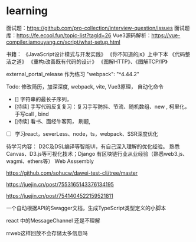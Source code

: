 # learning


面试题：https://github.com/pro-collection/interview-question/issues
面试题库：https://fe.ecool.fun/topic-list?tagId=26
Vue3源码解析：https://vue-compiler.iamouyang.cn/script/what-setup.html

书籍：
《JavaScript设计模式与开发实践》
《你不知道的js》上中下本
《代码整洁之道》
《重构:改善既有代码的设计》
《图解HTTP》、《图解TCP/IP》


external_portal_release 作为练习
"webpack": "^4.44.2"

Todo:
修改简历，加深深度, webpack, vite, Vue3原理， 自动化命令



- [] 字符串的最长子序列，
- [持续] 手写代码反复复习：复习手写防抖、节流、随机数组、new , 柯里化，手写call , bind
- [持续] 看书、面经牛客网， 刷题,
- [ ] 学习react，severLess、node，ts，webpack、SSR深度优化

待学习内容：
D2C及DSL编译等智能UI，有自己深入理解的优化经验。
熟悉Canvas、D3.js等可视化技术；Django
有区块链行业从业经验（熟悉web3.js、wagmi、ethers等）
Web Asssembly

https://github.com/sohucw/dawei-test-cli/tree/master

https://juejin.cn/post/7553165143376134195

https://juejin.cn/post/7541404522159521811

一个自动根据API的Swagger文档，生成TypeScript类型定义的小脚本

react 中的MessageChannel 还是不理解

rrweb这样回放不会存储太多信息吗